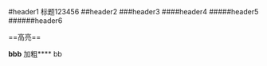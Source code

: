 #header1
标题123456
##header2
###header3
####header4
#####header5
######header6


==高亮==

**bbb**
加粗****
bb